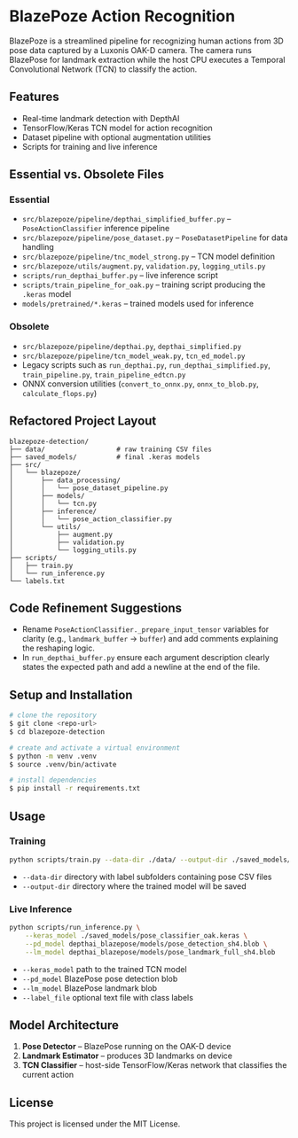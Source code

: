 # BlazePoze Action Recognition

BlazePoze is a streamlined pipeline for recognizing human actions from 3D pose data captured by a Luxonis OAK-D camera. The camera runs BlazePose for landmark extraction while the host CPU executes a Temporal Convolutional Network (TCN) to classify the action.

## Features

- Real-time landmark detection with DepthAI
- TensorFlow/Keras TCN model for action recognition
- Dataset pipeline with optional augmentation utilities
- Scripts for training and live inference

## Essential vs. Obsolete Files

### Essential
- `src/blazepoze/pipeline/depthai_simplified_buffer.py` – `PoseActionClassifier` inference pipeline
- `src/blazepoze/pipeline/pose_dataset.py` – `PoseDatasetPipeline` for data handling
- `src/blazepoze/pipeline/tnc_model_strong.py` – TCN model definition
- `src/blazepoze/utils/augment.py`, `validation.py`, `logging_utils.py`
- `scripts/run_depthai_buffer.py` – live inference script
- `scripts/train_pipeline_for_oak.py` – training script producing the `.keras` model
- `models/pretrained/*.keras` – trained models used for inference

### Obsolete
- `src/blazepoze/pipeline/depthai.py`, `depthai_simplified.py`
- `src/blazepoze/pipeline/tcn_model_weak.py`, `tcn_ed_model.py`
- Legacy scripts such as `run_depthai.py`, `run_depthai_simplified.py`, `train_pipeline.py`, `train_pipeline_edtcn.py`
- ONNX conversion utilities (`convert_to_onnx.py`, `onnx_to_blob.py`, `calculate_flops.py`)

## Refactored Project Layout

```
blazepoze-detection/
├── data/                  # raw training CSV files
├── saved_models/          # final .keras models
├── src/
│   └── blazepoze/
│       ├── data_processing/
│       │   └── pose_dataset_pipeline.py
│       ├── models/
│       │   └── tcn.py
│       ├── inference/
│       │   └── pose_action_classifier.py
│       └── utils/
│           ├── augment.py
│           ├── validation.py
│           └── logging_utils.py
├── scripts/
│   ├── train.py
│   └── run_inference.py
└── labels.txt
```

## Code Refinement Suggestions

- Rename `PoseActionClassifier._prepare_input_tensor` variables for clarity (e.g., `landmark_buffer` → `buffer`) and add comments explaining the reshaping logic.
- In `run_depthai_buffer.py` ensure each argument description clearly states the expected path and add a newline at the end of the file.

## Setup and Installation

```bash
# clone the repository
$ git clone <repo-url>
$ cd blazepoze-detection

# create and activate a virtual environment
$ python -m venv .venv
$ source .venv/bin/activate

# install dependencies
$ pip install -r requirements.txt
```

## Usage

### Training

```bash
python scripts/train.py --data-dir ./data/ --output-dir ./saved_models/
```
- `--data-dir` directory with label subfolders containing pose CSV files
- `--output-dir` directory where the trained model will be saved

### Live Inference

```bash
python scripts/run_inference.py \
    --keras_model ./saved_models/pose_classifier_oak.keras \
    --pd_model depthai_blazepose/models/pose_detection_sh4.blob \
    --lm_model depthai_blazepose/models/pose_landmark_full_sh4.blob
```
- `--keras_model` path to the trained TCN model
- `--pd_model` BlazePose pose detection blob
- `--lm_model` BlazePose landmark blob
- `--label_file` optional text file with class labels

## Model Architecture

1. **Pose Detector** – BlazePose running on the OAK-D device
2. **Landmark Estimator** – produces 3D landmarks on device
3. **TCN Classifier** – host-side TensorFlow/Keras network that classifies the current action

## License

This project is licensed under the MIT License.

